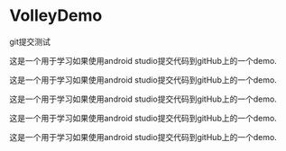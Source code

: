 # VolleyDemo
git提交测试

这是一个用于学习如果使用android studio提交代码到gitHub上的一个demo.

这是一个用于学习如果使用android studio提交代码到gitHub上的一个demo.


这是一个用于学习如果使用android studio提交代码到gitHub上的一个demo.



这是一个用于学习如果使用android studio提交代码到gitHub上的一个demo.


这是一个用于学习如果使用android studio提交代码到gitHub上的一个demo.
